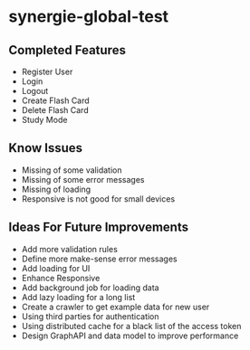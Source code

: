 # synergie-global-test

## Completed Features

- Register User
- Login
- Logout
- Create Flash Card
- Delete Flash Card
- Study Mode

## Know Issues

- Missing of some validation
- Missing of some error messages
- Missing of loading
- Responsive is not good for small devices

## Ideas For Future Improvements

- Add more validation rules
- Define more make-sense error messages
- Add loading for UI
- Enhance Responsive
- Add background job for loading data
- Add lazy loading for a long list
- Create a crawler to get example data for new user
- Using third parties for authentication
- Using distributed cache for a black list of the access token
- Design GraphAPI and data model to improve performance